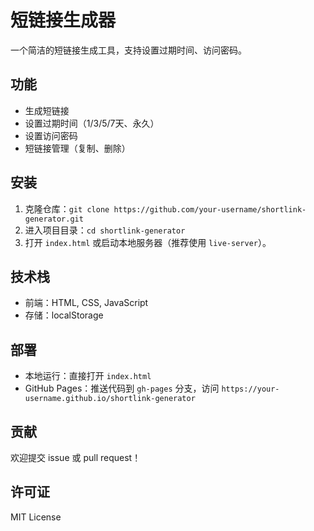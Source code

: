 # 短链接生成器

一个简洁的短链接生成工具，支持设置过期时间、访问密码。

## 功能
- 生成短链接
- 设置过期时间（1/3/5/7天、永久）
- 设置访问密码
- 短链接管理（复制、删除）

## 安装
1. 克隆仓库：`git clone https://github.com/your-username/shortlink-generator.git`
2. 进入项目目录：`cd shortlink-generator`
3. 打开 `index.html` 或启动本地服务器（推荐使用 `live-server`）。

## 技术栈
- 前端：HTML, CSS, JavaScript
- 存储：localStorage

## 部署
- 本地运行：直接打开 `index.html`
- GitHub Pages：推送代码到 `gh-pages` 分支，访问 `https://your-username.github.io/shortlink-generator`

## 贡献
欢迎提交 issue 或 pull request！

## 许可证
MIT License